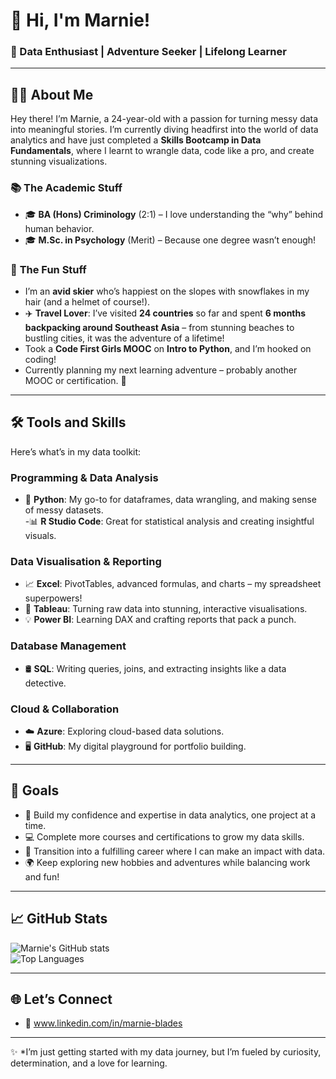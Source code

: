 # 👋 Hi, I'm Marnie!  
### 🌟 Data Enthusiast | Adventure Seeker | Lifelong Learner  

---

## 🧑‍🎓 About Me  
Hey there! I’m Marnie, a 24-year-old with a passion for turning messy data into meaningful stories. I’m currently diving headfirst into the world of data analytics and have just completed a **Skills Bootcamp in Data Fundamentals**, where I learnt to wrangle data, code like a pro, and create stunning visualizations.  

### 📚 **The Academic Stuff**  
- 🎓 **BA (Hons) Criminology** (2:1) – I love understanding the “why” behind human behavior.  
- 🎓 **M.Sc. in Psychology** (Merit) – Because one degree wasn’t enough!  

### 🎿 **The Fun Stuff**  
- I’m an **avid skier** who’s happiest on the slopes with snowflakes in my hair (and a helmet of course!).
- ✈️ **Travel Lover**: I’ve visited **24 countries** so far and spent **6 months backpacking around Southeast Asia** – from stunning beaches to bustling cities, it was the adventure of a lifetime!
- Took a **Code First Girls MOOC** on **Intro to Python**, and I’m hooked on coding!  
- Currently planning my next learning adventure – probably another MOOC or certification. 🚀  

---

## 🛠️ Tools and Skills  
Here’s what’s in my data toolkit:  

### **Programming & Data Analysis**  
- 🐍 **Python**: My go-to for dataframes, data wrangling, and making sense of messy datasets.  
-📊 **R Studio Code**: Great for statistical analysis and creating insightful visuals.

### **Data Visualisation & Reporting**  
- 📈 **Excel**: PivotTables, advanced formulas, and charts – my spreadsheet superpowers!  
- 🎨 **Tableau**: Turning raw data into stunning, interactive visualisations.  
- 💡 **Power BI**: Learning DAX and crafting reports that pack a punch.  

### **Database Management**  
- 🛢️ **SQL**: Writing queries, joins, and extracting insights like a data detective.  

### **Cloud & Collaboration**  
- ☁️ **Azure**: Exploring cloud-based data solutions.  
- 🖥️ **GitHub**: My digital playground for portfolio building.  

---

## 🎯 Goals  
- 🌟 Build my confidence and expertise in data analytics, one project at a time.  
- 💻 Complete more courses and certifications to grow my data skills.  
- 🚀 Transition into a fulfilling career where I can make an impact with data.  
- 🌍 Keep exploring new hobbies and adventures while balancing work and fun!  

---

## 📈 GitHub Stats  
![Marnie's GitHub stats](https://github-readme-stats.vercel.app/api?username=marnieb12&show_icons=true&theme=radical)  
![Top Languages](https://github-readme-stats.vercel.app/api/top-langs/?username=marnieb12&layout=compact&theme=radical)  

---

## 🌐 Let’s Connect  
- 🌟 www.linkedin.com/in/marnie-blades 

---

✨ *I’m just getting started with my data journey, but I’m fueled by curiosity, determination, and a love for learning.

